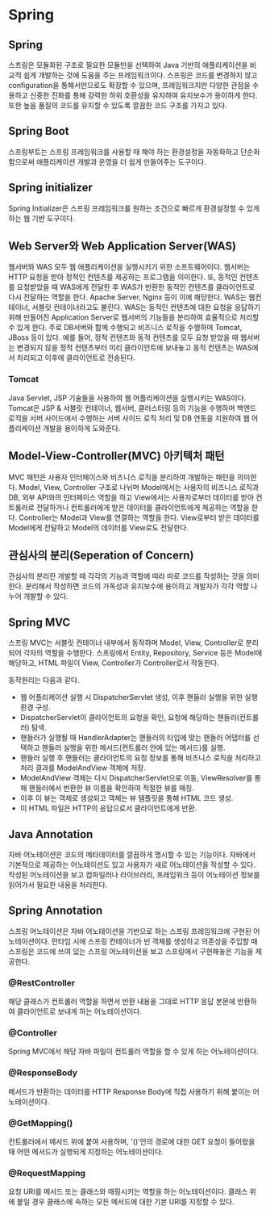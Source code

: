# Spring
## Spring
스프링은 모듈화된 구조로 필요한 모듈만을 선택하여 Java 기반의 애플리케이션을 비교적 쉽게 개발하는 것에 도움을 주는 프레임워크이다. 스프링은 코드를 변경하지 않고 configuration을 통해서만으로도 확장할 수 있으며, 프레임워크지만 다양한 관점을 수용하고 신중한 진화를 통해 강력한 하위 호환성을 유지하여 유지보수가 용이하게 한다.
또한 높음 품질의 코드를 유지할 수 있도록 깔끔한 코드 구조를 가지고 있다.
## Spring Boot
스프링부트는 스프링 프레임워크를 사용할 때 해야 하는 환경설정을 자동화하고 단순화함으로써 애플리케이션 개발과 운영을 더 쉽게 만들어주는 도구이다.
## Spring initializer
Spring Initializer은 스프링 프레임워크를 원하는 조건으로 빠르게 환경설정할 수 있게 하는 웹 기반 도구이다.
## Web Server와 Web Application Server(WAS)
웹서버와 WAS 모두 웹 애플리케이션을 실행시키기 위한 소프트웨어이다. 웹서버는 HTTP 요청을 받아 정적인 컨텐츠를 제공하는 프로그램을 의미한다. 또, 동적인 컨텐츠를 요청받았을 때 WAS에게 전달한 후 WAS가 반환한 동적인 컨텐츠를 클라이언트로 다시 전달하는 역할을 한다. Apache Server, Nginx 등이 이에 해당한다.
WAS는 웹컨테이너, 서블릿 컨테이너라고도 불린다. WAS는 동적인 컨텐츠에 대한 요청을 응답하기 위해 만들어진 Application Server로 웹서버의 기능들을 분리하여 효율적으로 처리할 수 있게 한다. 주로 DB서버와 함께 수행되고 비즈니스 로직을 수행하며 Tomcat, JBoss 등이 있다.
예를 들어, 정적 컨텐츠와 동적 컨텐츠를 모두 요청 받았을 때 웹서버는 변경되지 않을 정적 컨텐츠부터 미리 클라이언트에 보내놓고 동적 컨텐츠는 WAS에서 처리되고 이후에 클라이언트로 전송된다.
### Tomcat
Java Servlet, JSP 기술들을 사용하여 웹 어플리케이션을 실행시키는 WAS이다. Tomcat은 JSP & 서블릿 컨테이너, 웹서버, 클러스터링 등의 기능을 수행하며 백엔드 로직을 서버 사이드에서 수행하는 서버 사이드 로직 처리 및 DB 연동을 지원하여 웹 어플리케이션 개발을 용이하게 도와준다.

## Model-View-Controller(MVC) 아키텍처 패턴
MVC 패턴은 사용자 인터페이스와 비즈니스 로직을 분리하여 개발하는 패턴을 의미한다.
Model, View, Controller 구조로 나뉘며 Model에서는 사용자의 비즈니스 로직과 DB, 외부 API와의 인터페이스 역할을 하고 View에서는 사용자로부터 데이터를 받아 컨트롤러로 전달하거나 컨트롤러에게 받은 데이터를 클라이언트에게 제공하는 역할을 한다. Controller는 Model과 View를 연결하는 역할을 한다. View로부터 받은 데이터를 Model에게 전달하고 Model의 데이터를 View로도 전달한다.
## 관심사의 분리(Seperation of Concern)
관심사의 분리란 개발할 때 각각의 기능과 역할에 따라 따로 코드를 작성하는 것을 의미한다.
분리해서 작성하면 코드의 가독성과 유지보수에 용이하고 개발자가 각각 역할 나누어 개발할 수 있다.
## Spring MVC
스프링 MVC는 서블릿 컨테이너 내부에서 동작하며 Model, View, Controller로 분리되어 각자의 역할을 수행한다. 스프링에서 Entity, Repository, Service 등은 Model에 해당하고, HTML 파일이 View, Controller가 Controller로서 작동한다.

동작원리는 다음과 같다.
- 웹 어플리케이션 실행 시 DispatcherServlet 생성, 이후 핸들러 실행을 위한 실행 환경 구성.
- DispatcherServlet이 클라이언트의 요청을 확인, 요청에 해당하는 핸들러(컨트롤러) 탐색.
- 핸들러가 실행될 때 HandlerAdapter는 핸들러의 타입에 맞는 핸들러 어댑터를 선택하고 핸들러 실행을 위한 메서드(컨트롤러 안에 있는 메서드)를 실행.
- 핸들러 실행 후 핸들러는 클라이언트의 요청 정보를 통해 비즈니스 로직을 처리하고 처리 결과를 ModelAndView 객체에 저장.
- ModelAndView 객체는 다시 DispatcherServlet으로 이동, ViewResolver를 통해 핸들러에서 반환한 뷰 이름을 확인하여 적절한 뷰를 매칭.
- 이후 이 뷰는 객체로 생성되고 객체는 뷰 템플릿을 통해 HTML 코드 생성.
- 이 HTML 파일은 HTTP의 응답으로서 클라이언트에게 반환.

## Java Annotation
자바 어노테이션은 코드의 메타데이터를 깔끔하게 명시할 수 있는 기능이다. 자바에서 기본적으로 제공하는 어노테이션도 있고 사용자가 새로 어노테이션을 작성할 수 있다. 작성된 어노테이션을 보고 컴파일러나 라이브러리, 프레임워크 등이 어노테이션 정보를 읽어가서 필요한 내용을 처리한다. 
## Spring Annotation
스프링 어노테이션은 자바 어노테이션을 기반으로 하는 스프링 프레임워크에 구현된 어노테이션이다. 런타임 시에 스프링 컨테이너가 빈 객체를 생성하고 의존성을 주입할 때 스프링은 코드에 쓰여 있는 스프링 어노테이션을 보고 스프링에서 구현해놓은 기능을 제공한다.
### @RestController
해당 클래스가 컨트롤러 역할을 하면서 반환 내용을 그대로 HTTP 응답 본문에 반환하여 클라이언트로 보내게 하는 어노테이션이다. 
### @Controller
Spring MVC에서 해당 자바 파일이 컨트롤러 역할을 할 수 있게 하는 어노테이션이다.
### @ResponseBody
메서드가 반환하는 데이터를 HTTP Response Body에 직접 사용하기 위해 붙이는 어노테이션이다.
### @GetMapping()
컨트롤러에서 메서드 위에 붙여 사용하며, '()'안의 경로에 대한 GET 요청이 들어왔을 때 어떤 메서드가 실행되게 지정하는 어노테이션이다.
### @RequestMapping
요청 URI를 메서드 또는 클래스와 매핑시키는 역할을 하는 어노테이션이다. 클래스 위에 붙일 경우 클래스에 속하는 모든 메서드에 대한 기본 URI를 지정할 수 있다.
